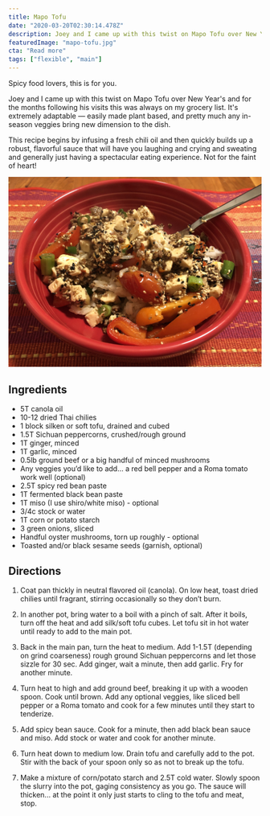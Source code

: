 ```yaml
---
title: Mapo Tofu
date: "2020-03-20T02:30:14.478Z"
description: Joey and I came up with this twist on Mapo Tofu over New Year's and for the months following his visits this was always on my grocery list. It's extremely adaptable — easily made plant based, and pretty much any in-season veggies bring new dimension to the dish.
featuredImage: "mapo-tofu.jpg"
cta: "Read more"
tags: ["flexible", "main"]
---
```


Spicy food lovers, this is for you.

Joey and I came up with this twist on Mapo Tofu over New Year's and for the months following his visits this was always on my grocery list. It's extremely adaptable — easily made plant based, and pretty much any in-season veggies bring new dimension to the dish.

This recipe begins by infusing a fresh chili oil and then quickly builds up a robust, flavorful sauce that will have you laughing and crying and sweating and generally just having a spectacular eating experience. Not for the faint of heart!

![Mapo Tofu rice bowl](./mapo-tofu-bowl.jpg)

## Ingredients

-   5T canola oil
-   10-12 dried Thai chilies
-   1 block silken or soft tofu, drained and cubed
-   1.5T Sichuan peppercorns, crushed/rough ground
-   1T ginger, minced
-   1T garlic, minced
-   0.5lb ground beef or a big handful of minced mushrooms
-   Any veggies you’d like to add… a red bell pepper and a Roma tomato work well (optional)
-   2.5T spicy red bean paste
-   1T fermented black bean paste
-   1T miso (I use shiro/white miso) - optional
-   3/4c stock or water
-   1T corn or potato starch
-   3 green onions, sliced
-   Handful oyster mushrooms, torn up roughly - optional
-   Toasted and/or black sesame seeds (garnish, optional)

## Directions

1. Coat pan thickly in neutral flavored oil (canola). On low heat, toast dried chilies until fragrant, stirring occasionally so they don’t burn.

2. In another pot, bring water to a boil with a pinch of salt. After it boils, turn off the heat and add silk/soft tofu cubes. Let tofu sit in hot water until ready to add to the main pot.

3. Back in the main pan, turn the heat to medium. Add 1-1.5T (depending on grind coarseness) rough ground Sichuan peppercorns and let those sizzle for 30 sec. Add ginger, wait a minute, then add garlic. Fry for another minute.

4. Turn heat to high and add ground beef, breaking it up with a wooden spoon. Cook until brown. Add any optional veggies, like sliced bell pepper or a Roma tomato and cook for a few minutes until they start to tenderize.

5. Add spicy bean sauce. Cook for a minute, then add black bean sauce and miso. Add stock or water and cook for another minute.

6. Turn heat down to medium low. Drain tofu and carefully add to the pot. Stir with the back of your spoon only so as not to break up the tofu.

7. Make a mixture of corn/potato starch and 2.5T cold water. Slowly spoon the slurry into the pot, gaging consistency as you go. The sauce will thicken... at the point it only just starts to cling to the tofu and meat, stop.
